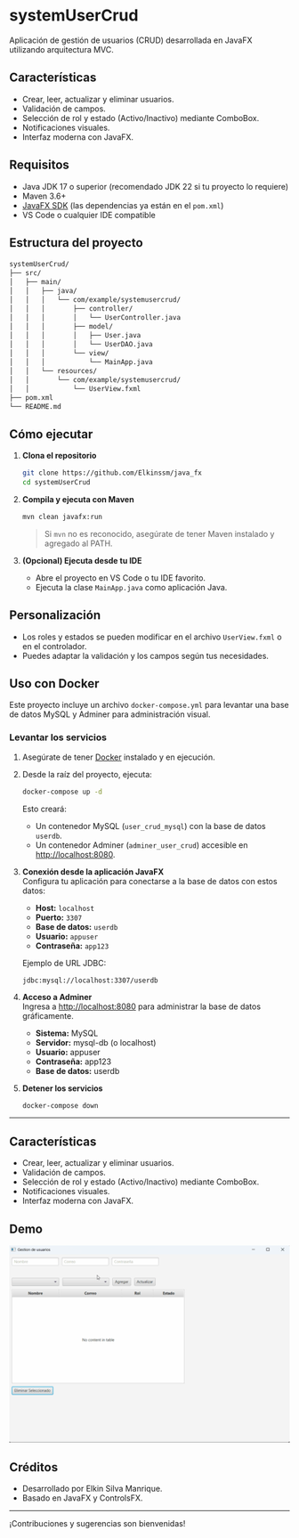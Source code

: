 # systemUserCrud

Aplicación de gestión de usuarios (CRUD) desarrollada en JavaFX utilizando arquitectura MVC.

## Características

- Crear, leer, actualizar y eliminar usuarios.
- Validación de campos.
- Selección de rol y estado (Activo/Inactivo) mediante ComboBox.
- Notificaciones visuales.
- Interfaz moderna con JavaFX.

## Requisitos

- Java JDK 17 o superior (recomendado JDK 22 si tu proyecto lo requiere)
- Maven 3.6+
- [JavaFX SDK](https://openjfx.io/) (las dependencias ya están en el `pom.xml`)
- VS Code o cualquier IDE compatible

## Estructura del proyecto

```
systemUserCrud/
├── src/
│   ├── main/
│   │   ├── java/
│   │   │   └── com/example/systemusercrud/
│   │   │       ├── controller/
│   │   │       │   └── UserController.java
│   │   │       ├── model/
│   │   │       │   ├── User.java
│   │   │       │   └── UserDAO.java
│   │   │       └── view/
│   │   │           └── MainApp.java
│   │   └── resources/
│   │       └── com/example/systemusercrud/
│   │           └── UserView.fxml
├── pom.xml
└── README.md
```

## Cómo ejecutar

1. **Clona el repositorio**  
   ```sh
   git clone https://github.com/Elkinssm/java_fx
   cd systemUserCrud
   ```

2. **Compila y ejecuta con Maven**  
   ```sh
   mvn clean javafx:run
   ```

   > Si `mvn` no es reconocido, asegúrate de tener Maven instalado y agregado al PATH.

3. **(Opcional) Ejecuta desde tu IDE**  
   - Abre el proyecto en VS Code o tu IDE favorito.
   - Ejecuta la clase `MainApp.java` como aplicación Java.

## Personalización

- Los roles y estados se pueden modificar en el archivo `UserView.fxml` o en el controlador.
- Puedes adaptar la validación y los campos según tus necesidades.

## Uso con Docker

Este proyecto incluye un archivo `docker-compose.yml` para levantar una base de datos MySQL y Adminer para administración visual.

### Levantar los servicios

1. Asegúrate de tener [Docker](https://www.docker.com/products/docker-desktop/) instalado y en ejecución.
2. Desde la raíz del proyecto, ejecuta:

   ```sh
   docker-compose up -d
   ```

   Esto creará:
   - Un contenedor MySQL (`user_crud_mysql`) con la base de datos `userdb`.
   - Un contenedor Adminer (`adminer_user_crud`) accesible en [http://localhost:8080](http://localhost:8080).

3. **Conexión desde la aplicación JavaFX**  
   Configura tu aplicación para conectarse a la base de datos con estos datos:
   - **Host:** `localhost`
   - **Puerto:** `3307`
   - **Base de datos:** `userdb`
   - **Usuario:** `appuser`
   - **Contraseña:** `app123`

   Ejemplo de URL JDBC:
   ```
   jdbc:mysql://localhost:3307/userdb
   ```

4. **Acceso a Adminer**  
   Ingresa a [http://localhost:8080](http://localhost:8080) para administrar la base de datos gráficamente.
   - **Sistema:** MySQL
   - **Servidor:** mysql-db (o localhost)
   - **Usuario:** appuser
   - **Contraseña:** app123
   - **Base de datos:** userdb

5. **Detener los servicios**
   ```sh
   docker-compose down
   ```

---
## Características

- Crear, leer, actualizar y eliminar usuarios.
- Validación de campos.
- Selección de rol y estado (Activo/Inactivo) mediante ComboBox.
- Notificaciones visuales.
- Interfaz moderna con JavaFX.

## Demo

![Demo de la aplicación](crud.gif)

## Créditos

- Desarrollado por Elkin Silva Manrique.
- Basado en JavaFX y ControlsFX.

---

¡Contribuciones y sugerencias son bienvenidas!